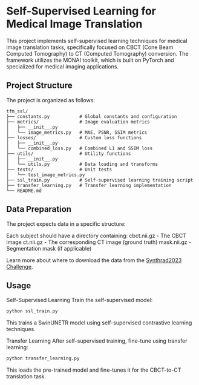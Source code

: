 # Self-Supervised Learning for Medical Image Translation
This project implements self-supervised learning techniques for medical image translation tasks, specifically focused on CBCT (Cone Beam Computed Tomography) to CT (Computed Tomography) conversion. The framework utilizes the MONAI toolkit, which is built on PyTorch and specialized for medical imaging applications.

## Project Structure
The project is organized as follows:
```plaintext
tfm_ssl/
├── constants.py           # Global constants and configuration
├── metrics/               # Image evaluation metrics
│   ├── __init__.py
│   └── image_metrics.py   # MAE, PSNR, SSIM metrics
├── losses/                # Custom loss functions
│   ├── __init__.py
│   └── combined_loss.py   # Combined L1 and SSIM loss
├── utils/                 # Utility functions
│   ├── __init__.py
│   └── utils.py           # Data loading and transforms
├── tests/                 # Unit tests
│   └── test_image_metrics.py
├── ssl_train.py           # Self-supervised learning training script
├── transfer_learning.py   # Transfer learning implementation
└── README.md
```

## Data Preparation
The project expects data in a specific structure:

Each subject should have a directory containing:
cbct.nii.gz - The CBCT image
ct.nii.gz - The corresponding CT image (ground truth)
mask.nii.gz - Segmentation mask (if applicable)

Learn more about where to download the data from the [Synthrad2023 Challenge](https://synthrad2023.grand-challenge.org/Data/).

## Usage
Self-Supervised Learning
Train the self-supervised model:

```bash
python ssl_train.py
```

This trains a SwinUNETR model using self-supervised contrastive learning techniques.

Transfer Learning
After self-supervised training, fine-tune using transfer learning:

```bash
python transfer_learning.py
```

This loads the pre-trained model and fine-tunes it for the CBCT-to-CT translation task.

